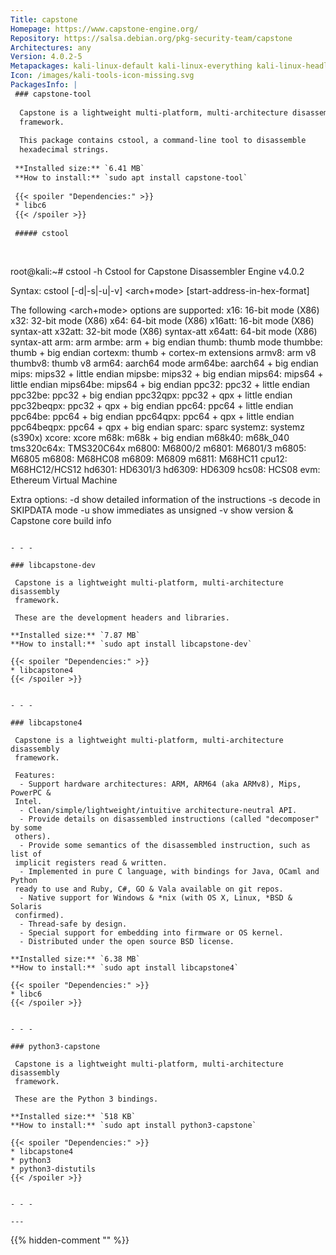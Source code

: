 ```yaml
---
Title: capstone
Homepage: https://www.capstone-engine.org/
Repository: https://salsa.debian.org/pkg-security-team/capstone
Architectures: any
Version: 4.0.2-5
Metapackages: kali-linux-default kali-linux-everything kali-linux-headless kali-linux-large kali-linux-nethunter kali-tools-forensics kali-tools-hardware kali-tools-post-exploitation kali-tools-respond kali-tools-reverse-engineering kali-tools-social-engineering 
Icon: /images/kali-tools-icon-missing.svg
PackagesInfo: |
 ### capstone-tool
 
  Capstone is a lightweight multi-platform, multi-architecture disassembly
  framework.
   
  This package contains cstool, a command-line tool to disassemble
  hexadecimal strings.
 
 **Installed size:** `6.41 MB`  
 **How to install:** `sudo apt install capstone-tool`  
 
 {{< spoiler "Dependencies:" >}}
 * libc6 
 {{< /spoiler >}}
 
 ##### cstool
 
 
 ```
 root@kali:~# cstool -h
 Cstool for Capstone Disassembler Engine v4.0.2
 
 Syntax: cstool [-d|-s|-u|-v] <arch+mode> <assembly-hexstring> [start-address-in-hex-format]
 
 The following <arch+mode> options are supported:
         x16:        16-bit mode (X86)
         x32:        32-bit mode (X86)
         x64:        64-bit mode (X86)
         x16att:     16-bit mode (X86) syntax-att
         x32att:     32-bit mode (X86) syntax-att
         x64att:     64-bit mode (X86) syntax-att
         arm:        arm
         armbe:      arm + big endian
         thumb:      thumb mode
         thumbbe:    thumb + big endian
         cortexm:    thumb + cortex-m extensions
         armv8:      arm v8
         thumbv8:    thumb v8
         arm64:      aarch64 mode
         arm64be:    aarch64 + big endian
         mips:       mips32 + little endian
         mipsbe:     mips32 + big endian
         mips64:     mips64 + little endian
         mips64be:   mips64 + big endian
         ppc32:      ppc32 + little endian
         ppc32be:    ppc32 + big endian
         ppc32qpx:   ppc32 + qpx + little endian
         ppc32beqpx: ppc32 + qpx + big endian
         ppc64:      ppc64 + little endian
         ppc64be:    ppc64 + big endian
         ppc64qpx:   ppc64 + qpx + little endian
         ppc64beqpx: ppc64 + qpx + big endian
         sparc:      sparc
         systemz:    systemz (s390x)
         xcore:      xcore
         m68k:       m68k + big endian
         m68k40:     m68k_040
         tms320c64x: TMS320C64x
         m6800:      M6800/2
         m6801:      M6801/3
         m6805:      M6805
         m6808:      M68HC08
         m6809:      M6809
         m6811:      M68HC11
         cpu12:      M68HC12/HCS12
         hd6301:     HD6301/3
         hd6309:     HD6309
         hcs08:      HCS08
         evm:        Ethereum Virtual Machine
 
 Extra options:
         -d show detailed information of the instructions
         -s decode in SKIPDATA mode
         -u show immediates as unsigned
         -v show version & Capstone core build info
 
 ```
 
 - - -
 
 ### libcapstone-dev
 
  Capstone is a lightweight multi-platform, multi-architecture disassembly
  framework.
   
  These are the development headers and libraries.
 
 **Installed size:** `7.87 MB`  
 **How to install:** `sudo apt install libcapstone-dev`  
 
 {{< spoiler "Dependencies:" >}}
 * libcapstone4 
 {{< /spoiler >}}
 
 
 - - -
 
 ### libcapstone4
 
  Capstone is a lightweight multi-platform, multi-architecture disassembly
  framework.
   
  Features:
   - Support hardware architectures: ARM, ARM64 (aka ARMv8), Mips, PowerPC &
  Intel.
   - Clean/simple/lightweight/intuitive architecture-neutral API.
   - Provide details on disassembled instructions (called "decomposer" by some
  others).
   - Provide some semantics of the disassembled instruction, such as list of
  implicit registers read & written.
   - Implemented in pure C language, with bindings for Java, OCaml and Python
  ready to use and Ruby, C#, GO & Vala available on git repos.
   - Native support for Windows & *nix (with OS X, Linux, *BSD & Solaris
  confirmed).
   - Thread-safe by design.
   - Special support for embedding into firmware or OS kernel.
   - Distributed under the open source BSD license.
 
 **Installed size:** `6.38 MB`  
 **How to install:** `sudo apt install libcapstone4`  
 
 {{< spoiler "Dependencies:" >}}
 * libc6 
 {{< /spoiler >}}
 
 
 - - -
 
 ### python3-capstone
 
  Capstone is a lightweight multi-platform, multi-architecture disassembly
  framework.
   
  These are the Python 3 bindings.
 
 **Installed size:** `518 KB`  
 **How to install:** `sudo apt install python3-capstone`  
 
 {{< spoiler "Dependencies:" >}}
 * libcapstone4
 * python3
 * python3-distutils
 {{< /spoiler >}}
 
 
 - - -
 
---
```

{{% hidden-comment "<!--Do not edit anything above this line-->" %}}
